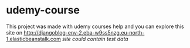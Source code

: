 # udemy-course

This project was made with udemy courses help and you can explore this site on http://djangoblog-env-2.eba-w9ss5nzg.eu-north-1.elasticbeanstalk.com 
*site could contain test data*
